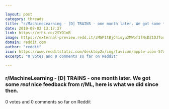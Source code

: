 ```yaml
---

layout: post
category: threads
title: "r/MachineLearning - [D] TRAINS - one month later. We got some *real* nice feedback from r/ML, here is what we did since then."
date: 2019-08-02 13:17:27
link: https://vrhk.co/2SYO1nB
image: https://external-preview.redd.it/zMGP1tBjC4isyu2MWof1fNsDZ1DJTorPy5urQW7V2LQ.jpg?auto=webp&s=5e1958ca7c1c8ab6c61a9829cec912d488a4dac5
domain: reddit.com
author: "reddit"
icon: https://www.redditstatic.com/desktop2x/img/favicon/apple-icon-57x57.png
excerpt: "0 votes and 0 comments so far on Reddit"

---
```


### r/MachineLearning - [D] TRAINS - one month later. We got some *real* nice feedback from r/ML, here is what we did since then.

0 votes and 0 comments so far on Reddit